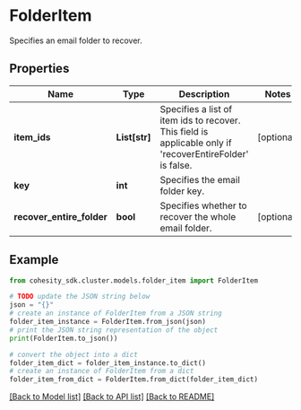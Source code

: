 # FolderItem

Specifies an email folder to recover.

## Properties

Name | Type | Description | Notes
------------ | ------------- | ------------- | -------------
**item_ids** | **List[str]** | Specifies a list of item ids to recover. This field is applicable only if &#39;recoverEntireFolder&#39; is false. | [optional] 
**key** | **int** | Specifies the email folder key. | 
**recover_entire_folder** | **bool** | Specifies whether to recover the whole email folder. | [optional] 

## Example

```python
from cohesity_sdk.cluster.models.folder_item import FolderItem

# TODO update the JSON string below
json = "{}"
# create an instance of FolderItem from a JSON string
folder_item_instance = FolderItem.from_json(json)
# print the JSON string representation of the object
print(FolderItem.to_json())

# convert the object into a dict
folder_item_dict = folder_item_instance.to_dict()
# create an instance of FolderItem from a dict
folder_item_from_dict = FolderItem.from_dict(folder_item_dict)
```
[[Back to Model list]](../README.md#documentation-for-models) [[Back to API list]](../README.md#documentation-for-api-endpoints) [[Back to README]](../README.md)


